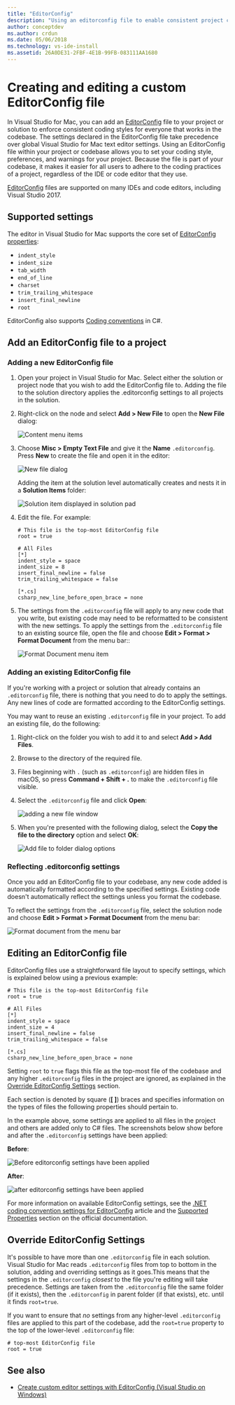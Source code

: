 ```yaml
---
title: "EditorConfig"
description: "Using an editorconfig file to enable consistent project coding styles in Visual Studio for Mac."
author: conceptdev
ms.author: crdun
ms.date: 05/06/2018
ms.technology: vs-ide-install
ms.assetid: 26A0DE31-2FBF-4E1B-99FB-083111AA1680
---
```


# Creating and editing a custom EditorConfig file

In Visual Studio for Mac, you can add an [EditorConfig](http://editorconfig.org/) file to your project or solution to enforce consistent coding styles for everyone that works in the codebase. The settings declared in the EditorConfig file take precedence over global Visual Studio for Mac text editor settings. Using an EditorConfig file within your project or codebase allows you to set your coding style, preferences, and warnings for your project. Because the file is part of your codebase, it makes it easier for all users to adhere to the coding practices of a project, regardless of the IDE or code editor that they use.

[EditorConfig](http://editorconfig.org/) files are supported on many IDEs and code editors, including Visual Studio 2017.

## Supported settings

The editor in Visual Studio for Mac supports the core set of [EditorConfig properties](http://editorconfig.org/#supported-properties):

- `indent_style`
- `indent_size`
- `tab_width`
- `end_of_line`
- `charset`
- `trim_trailing_whitespace`
- `insert_final_newline`
- `root`

EditorConfig also supports [Coding conventions](/visualstudio/ide/editorconfig-code-style-settings-reference) in C#.

## Add an EditorConfig file to a project

### Adding a new EditorConfig file

1. Open your project in Visual Studio for Mac. Select either the solution or project node that you wish to add the EditorConfig file to. Adding the file to the solution directory applies the .editorconfig settings to all projects in the solution.

2. Right-click on the node and select **Add > New File** to open the **New File** dialog:

    ![Content menu items](media/editorconfig-image0.png)

3. Choose **Misc > Empty Text File** and give it the **Name** `.editorconfig`. Press **New** to create the file and open it in the editor:

    ![New file dialog](media/editorconfig-image1.png)

    Adding the item at the solution level automatically creates and nests it in a **Solution Items** folder:

    ![Solution item displayed in solution pad](media/editorconfig-image1a.png)

4. Edit the file. For example:

    ```EditorConfig
    # This file is the top-most EditorConfig file
    root = true

    # All Files
    [*]
    indent_style = space
    indent_size = 8
    insert_final_newline = false
    trim_trailing_whitespace = false

    [*.cs]
    csharp_new_line_before_open_brace = none
    ```

4. The settings from the `.editorconfig` file will apply to any new code that you write, but existing code may need to be reformatted to be consistent with the new settings. To apply the settings from the `.editorconfig` file to an existing source file, open the file and choose **Edit > Format > Format Document** from the menu bar::

    ![Format Document menu item](media/editorconfig-image2.png)

### Adding an existing EditorConfig file

If you're working with a project or solution that already contains an `.editorconfig` file, there is nothing that you need to do to apply the settings. Any new lines of code are formatted according to the EditorConfig settings.

You may want to reuse an existing `.editorconfig` file in your project. To add an existing file, do the following:

1. Right-click on the folder you wish to add it to and select **Add > Add Files**.

2. Browse to the directory of the required file.

3. Files beginning with `.` (such as `.editorconfig`) are hidden files in macOS,  so press **Command + Shift + .** to make the `.editorconfig` file visible.

4. Select the `.editorconfig` file and click **Open**:

    ![adding a new file window](media/editorconfig-image3b.png)

5. When you're presented with the following dialog, select the **Copy the file to the directory** option and select **OK**:

    ![Add file to folder dialog options](media/editorconfig-image3.png)

### Reflecting .editorconfig settings

Once you add an EditorConfig file to your codebase, any new code added is automatically formatted according to the specified settings. Existing code doesn't automatically reflect the settings unless you  format the codebase.

To reflect the settings from the `.editorconfig` file, select the solution node and choose **Edit > Format > Format Document** from the menu bar:

![Format document from the menu bar](media/editorconfig-image3a.png)

## Editing an EditorConfig file

EditorConfig files use a straightforward file layout to specify settings, which is explained below using a previous example:

```EditorConfig
# This file is the top-most EditorConfig file
root = true

# All Files
[*]
indent_style = space
indent_size = 4
insert_final_newline = false
trim_trailing_whitespace = false

[*.cs]
csharp_new_line_before_open_brace = none
```

Setting `root` to `true` flags this file as the top-most file of the codebase and any higher `.editorconfig` files in the project are ignored, as explained in the [Override EditorConfig Settings](#override-editorconfig-settings) section.

Each section is denoted by square (**[ ]**) braces and specifies information on the types of files the following properties should pertain to.

In the example above, some settings are applied to all files in the project and others are added only to C# files. The screenshots below show before and after the `.editorconfig` settings have been applied:

**Before**:

![Before editorconfig settings have been applied](media/editorconfig-image4.png)

**After**:

![after editorconfig settings have been applied](media/editorconfig-image5.png)

For more information on available EditorConfig settings, see the [.NET coding convention settings for EditorConfig](/visualstudio/ide/editorconfig-code-style-settings-reference) article and the [Supported Properties](http://editorconfig.org/#supported-properties) section on the official documentation.

## Override EditorConfig Settings

It's possible to have more than one `.editorconfig` file in each solution. Visual Studio for Mac reads `.editorconfig` files from top to bottom in the solution, adding and overriding settings as it goes.This means that the settings in the `.editorconfig` _closest_ to the file you're editing will take precedence. Settings are taken from the `.editorconfig` file the same folder (if it exists), then the `.editorconfig` in parent folder (if that exists), etc. until it finds `root=true`.

If you want to ensure that _no_ settings from any higher-level `.editorconfig` files are applied to this part of the codebase, add the `root=true` property to the top of the lower-level `.editorconfig` file:

```EditorConfig
# top-most EditorConfig file
root = true
```

## See also

- [Create custom editor settings with EditorConfig (Visual Studio on Windows)](/visualstudio/ide/create-portable-custom-editor-options)